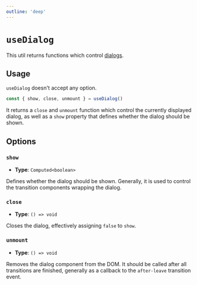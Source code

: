 ```yaml
---
outline: 'deep'
---
```


# `useDialog`

This util returns functions which control [dialogs](../../guide/dialogs.md).

## Usage

`useDialog` doesn't accept any option. 

```ts
const { show, close, unmount } = useDialog()
```

It returns a `close` and `unmount` function which control the currently displayed dialog, as well as a `show` property that defines whether the dialog should be shown.


## Options

### `show`

- **Type**: `Computed<boolean>`

Defines whether the dialog should be shown. Generally, it is used to control the transition components wrapping the dialog.

### `close`

- **Type**: `() => void`

Closes the dialog, effectively assigning `false` to `show`.

### `unmount`

- **Type**: `() => void`

Removes the dialog component from the DOM. It should be called after all transitions are finished, generally as a callback to the `after-leave` transition event.
